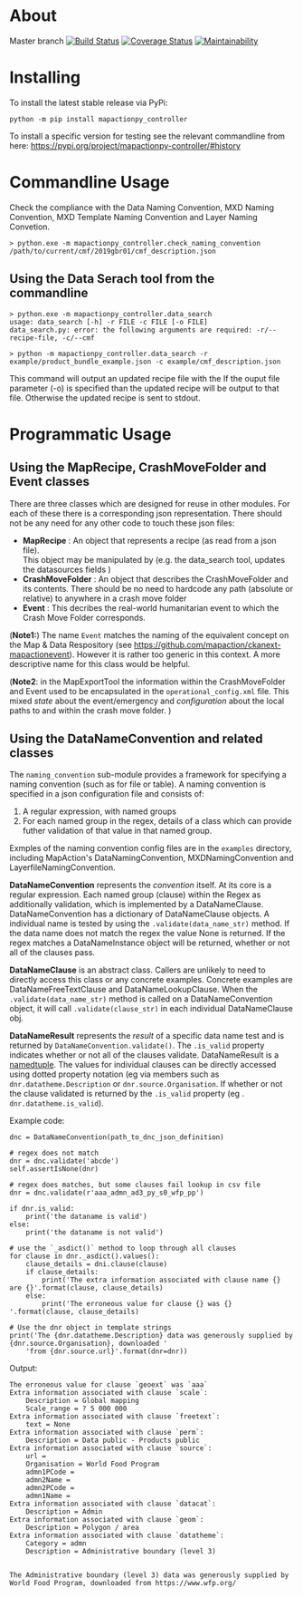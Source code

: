 About
=====

Master branch [![Build Status](https://travis-ci.org/mapaction/mapactionpy_controller.svg?branch=master)](https://travis-ci.org/mapaction/mapactionpy_controller) [![Coverage Status](https://coveralls.io/repos/github/mapaction/mapactionpy_controller/badge.svg?branch=master)](https://coveralls.io/github/mapaction/mapactionpy_controller?branch=master)
[![Maintainability](https://api.codeclimate.com/v1/badges/2cd96643c21a0cedaa57/maintainability)](https://codeclimate.com/github/mapaction/mapactionpy_controller/maintainability)

Installing
==========
To install the latest stable release via PyPi:
```
python -m pip install mapactionpy_controller
```

To install a specific version for testing see the relevant commandline from here:
https://pypi.org/project/mapactionpy-controller/#history


Commandline Usage
==========
Check the compliance with the Data Naming Convention, MXD Naming Convention, MXD Template Naming Convention and Layer Naming Convetion.
```
> python.exe -m mapactionpy_controller.check_naming_convention /path/to/current/cmf/2019gbr01/cmf_description.json
```


Using the Data Serach tool from the commandline
----
```
> python.exe -m mapactionpy_controller.data_search
usage: data_search [-h] -r FILE -c FILE [-o FILE]
data_search.py: error: the following arguments are required: -r/--recipe-file, -c/--cmf

> python -m mapactionpy_controller.data_search -r example/product_bundle_example.json -c example/cmf_description.json
```
This command will output an updated recipe file with the 
If the ouput file parameter (-o) is specified than the updated recipe will be output to that file. Otherwise the updated recipe is sent to stdout.


Programmatic Usage
=====
Using the MapRecipe, CrashMoveFolder and Event classes
----
There are three classes which are designed for reuse in other modules. For each of these there is a corresponding json representation. There should not be any need for any other code to touch these json files:

* **MapRecipe** : An object that represents a recipe (as read from a json file).  
This object may be manipulated by 
(e.g. the data_search tool, updates the datasources fields )
* **CrashMoveFolder** : An object that describes the CrashMoveFolder and its contents. There should be no need to hardcode any path (absolute or relative) to anywhere in a crash move folder
* **Event** : This decribes the real-world humanitarian event to which the Crash Move Folder corresponds.

(**Note1:**) The name `Event` matches the naming of the equivalent concept on the Map & Data Respository (see https://github.com/mapaction/ckanext-mapactionevent). However it is rather too generic in this context. A more descriptive name for this class would be helpful.

(**Note2**: in the MapExportTool the information within the CrashMoveFolder and Event used to be encapsulated in the `operational_config.xml` file. This mixed _state_ about the event/emergency and _configuration_ about the local paths to and within the crash move folder.  )


Using the DataNameConvention and related classes
----
The `naming_convention` sub-module provides a framework for specifying a naming convention (such as for file or table). A naming convention is specified in a json configuration file and consists of:
1) A regular expression, with named groups
2) For each named group in the regex, details of a class which can provide futher validation of that value in that named group.

Exmples of the naming convention config files are in the `examples` directory, including MapAction's DataNamingConvention, MXDNamingConvention and LayerfileNamingConvention.

**DataNameConvention** represents the _convention_ itself. At its core is a regular expression. Each named group (clause) within the Regex as additionally validation, which is implemented by a DataNameClause. DataNameConvention has a dictionary of DataNameClause objects. A individual name is tested by using the `.validate(data_name_str)` method. If the data name does not match the regex the value None is returned. If the regex matches a DataNameInstance object will be returned, whether or not all of the clauses pass.

**DataNameClause** is an abstract class. Callers are unlikely to need to directly access this class or any concrete examples. Concrete examples are DataNameFreeTextClause and DataNameLookupClause. When the `.validate(data_name_str)` method is called on a DataNameConvention object, it will call `.validate(clause_str)` in each individual DataNameClause obj. 

**DataNameResult** represents the _result_ of a specific data name test and is returned by `DataNameConvention.validate()`. The `.is_valid` property indicates whether or not all of the clauses validate. DataNameResult is a [namedtuple](https://docs.python.org/2.7/library/collections.html#collections.namedtuple).
The values for individual clauses can be directly accessed using dotted property notation (eg  via members such as  `dnr.datatheme.Description` or `dnr.source.Organisation`. If whether or not the clause validated is returned by the `.is_valid` property (eg . `dnr.datatheme.is_valid`).

Example code:
```
dnc = DataNameConvention(path_to_dnc_json_definition)

# regex does not match
dnr = dnc.validate('abcde')
self.assertIsNone(dnr)

# regex does matches, but some clauses fail lookup in csv file
dnr = dnc.validate(r'aaa_admn_ad3_py_s0_wfp_pp')

if dnr.is_valid:
	print('the dataname is valid')
else:
	print('the dataname is not valid')
	
# use the `_asdict()` method to loop through all clauses
for clause in dnr._asdict().values():
	clause_details = dni.clause(clause)
	if clause_details:
		print('The extra information associated with clause name {} are {}'.format(clause, clause_details)
	else:
		print('The erroneous value for clause {} was {} '.format(clause, clause_details)

# Use the dnr object in template strings
print('The {dnr.datatheme.Description} data was generously supplied by {dnr.source.Organisation}, downloaded '
	'from {dnr.source.url}'.format(dnr=dnr))
```
Output:
```
The erroneous value for clause `geoext` was `aaa`
Extra information associated with clause `scale`:
    Description = Global mapping
    Scale_range = ? 5 000 000
Extra information associated with clause `freetext`:
    text = None
Extra information associated with clause `perm`:
    Description = Data public - Products public
Extra information associated with clause `source`:
    url =
    Organisation = World Food Program
    admn1PCode =
    admn2Name =
    admn2PCode =
    admn1Name =
Extra information associated with clause `datacat`:
    Description = Admin
Extra information associated with clause `geom`:
    Description = Polygon / area
Extra information associated with clause `datatheme`:
    Category = admn
    Description = Administrative boundary (level 3)


The Administrative boundary (level 3) data was generously supplied by World Food Program, downloaded from https://www.wfp.org/
```

